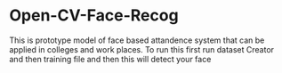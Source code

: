 # Open-CV-Face-Recog
This is prototype model of face based attandence system that can be applied in colleges and work places.
To run this first run dataset Creator and then training file and then this will detect your face
